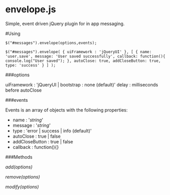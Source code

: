 envelope.js
===========

Simple, event driven jQuery plugin for in app messaging.

#Using

`$("#messages").envelope(options,events);`

`$("#messages").envelope(
	{
		uiFramework : 'jQueryUI'
	},
	[
		{
			name: 'user.save',
			message: 'User saved successfully',
			callback: function(){
				console.log("User saved");
			},
			autoClose: true,
			addCloseButton: true,
			type: 'success'
		}
	]
);`

###options

uiFramework : 'jQueryUI | bootstrap : none (default)'
delay : milliseconds before autoClose

###events

Events is an array of objects with the following properties:
 
 * name : '_string_'
 * message : '_string_'
 * type : 'error | success | info (default)' 
 * autoClose : true | false
 * addCloseButton : true | false
 * callback : function(){}

###Methods

_add(options)_

_remove(options)_

_modify(options)_
